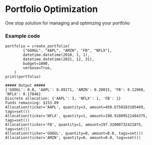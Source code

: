 # Portfolio Optimization
One stop solution for managing and optimizing your portfolio

### Example code
    portfolio = create_portfolio(
            ["GOOGL", "AAPL", "AMZN", "FB", "NFLX"],
            datetime.datetime(2010, 1, 1),
            datetime.datetime(2021, 12, 31),
            budget=1000,
            verbose=True,
        )
    print(portfolio)

    ##### Output #####
    {'GOOGL': 0.0, 'AAPL': 0.49171, 'AMZN': 0.20015, 'FB': 0.12968, 'NFLX': 0.17846}
    Discrete allocation: {'AAPL': 3, 'NFLX': 1, 'FB': 1}
    Funds remaining: $153.09
    Allocation(ticker='AAPL', quantity=3, amount=450.6750183105469, tags=set())
    Allocation(ticker='NFLX', quantity=1, amount=198.91009521484375, tags=set())
    Allocation(ticker='FB', quantity=1, amount=197.32000732421875, tags=set())
    Allocation(ticker='GOOGL', quantity=0, amount=0.0, tags=set())
    Allocation(ticker='AMZN', quantity=0, amount=0.0, tags=set())
